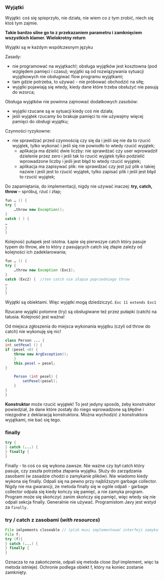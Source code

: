 ### Wyjątki
Wyjątki: coś się spieprzyło, nie działa, nie wiem co z tym zrobić, niech się ktoś tym zajmie.

**Takie bardzo silne go to z przekazaniem parametru i zamknięciem wszystkich klamer. Wielokrotny return**

Wyjątki są w każdym współczesnym języku

Zasady:
- nie programować na wyjątkach!; obsługa wyjątków jest kosztowna (pod względem pamięci i czasu); wyjątki są od rozwiązywania sytuacji wyjątkowych nie obsługiwać flow programu wyjątkami;
- tam gdzie potrzeba, to używać - nie próbować obchodzić na siłę;
- wyjątki pojawiają się wtedy, kiedy dane które trzeba obsłużyć nie pasują do wzorca;

Obsługa wyjątków nie powinna zajmować dodatkowych zasobów:
- wyjątki rzucane są w sytuacji kiedy coś nie działa;
- jeśli wyjątek rzucamy bo brakuje pamięci to nie używajmy więcej pamięci do obsługi wyjątku;

Czynności ryzykowne:
- nie sprawdzać przed czynnością czy się da i jeśli się nie da to rzucić wyjątek, tylko wykonać i jeśli się nie powiodło to wtedy rzucić wyjątek;
    - aplikacja ma dzielić dwie liczby: nie sprawdzać czy user wprowadził dzielenie przez zero i jeśli tak to rzucić wyjątek tylko podzielić wprowadzone liczby i jeśli jest błąd to wtedy rzucić wyjątek;
    - aplikacja ma zapisywać plik: nie sprawdzać czy jest już plik o takiej nazwie i jeśli jest to rzucić wyjątek, tylko zapisać plik i jeśli jest błąd to rzucić wyjątek;

Do zapamiętania, do implementacji, nigdy nie używać inaczej: **try, catch, throw** – spróbuj, rzuć i złap;

```JAVA
fun … () {
try {
	…throw new Exception();
}
catch ( ) {
…
}
}
```

Kolejność pułapek jest istotna. Łapie się pierwszye catch który pasuje typem do throw, ale to który z pasujących catch się złapie zależy od kolejności ich zadeklarowania;


```JAVA
fun … () {
try {
	…throw new Exception (Exc1);
}
catch (Exc2) {  //ten catch nie złapie poprzedniego throw
…
}
}
```

Wyjątki są obiektami. Więc wyjątki mogą dziedziczyć.
`Exc 11 extends Exc1`

Rzucane wyjątki potomne (try) są obsługiwane też przez pułapki (catch) na tatusia. Kolejność jest ważna!

Od miejsca zgłoszenia do miejsca wykonania wyjątku (czyli od throw do catch) nie wykonuję się nic!

```java
class Person ... {
int setPesel () {
if (pesel <0) {
    throw new ArgException();
    }
    this.pesel = pesel;
}

    Person (int pesel) {
        setPesel(pesel);
    }
}
}
```

**Konstruktor** może rzucić wyjątek! To jest jedyny sposób, żeby konstruktor powiedział, że dane które zostały do niego wprowadzone są błędne i niezgodne z deklaracją konstruktora. Można wychodzić z konstruktora wyjątkami, nie bać się tego.

### finally

```JAVA
try {
} catch (...) {
} finally {
}
```
Finally - to coś co się wykona zawsze. Nie ważne czy był catch który pasuje, czy zaszła potrzeba złapania wyjątku. Służy do zarządzania zasobami (w zasadzie chodzi o zamykanie plików).
Nie wiadomo kiedy wykona się finally. Odpali się na pewno przy najbliższym garbage collector.
Nigdy nie ma gwarancji, że metoda finally się w ogóle odpali - garbage collector odpala się kiedy kończy się pamięć, a nie zamyka program. Program może się skończyć zanim skończy się pamięć, więc wtedy się nie odpali sekcja finally.
Generalnie nie używać. Programistom Javy jest wstyd za `finally`.

### try / catch z zasobami (_with resources_)

```JAVA
File imlpements closeable // (plik musi implementować interfejs zamykalny), który musi zawierać w sobie jedną anstrakcyjnę metodę: `void close()`
File f;
try (f){
} catch (...) {
} finally {
}
```
Oznacza to na zakończenie, odpali się metoda close (był implement, więc ta metoda istnieje).
Ochronie podlega obiekt f, który na koniec zostanie zamknięty.